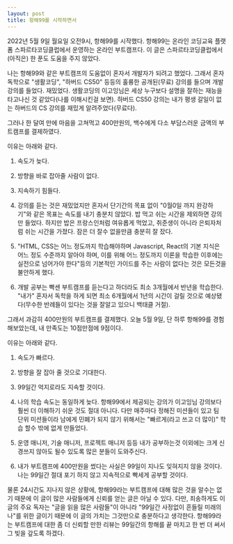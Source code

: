 ```yaml
---
layout: post
title: 항해99를 시작하면서
---
```


2022년 5월 9일 월요일 오전9시, 항해99를 시작했다. 
항해99는 온라인 코딩교육 플랫폼 스파르타코딩클럽에서 운영하는 온라인 부트캠프다.
이 글은 스파르타코딩클럽에서 (아직은) 한 푼도 도움을 주지 않았다.

나는 항해99와 같은 부트캠프의 도움없이 혼자서 개발자가 되려고 했었다.
그래서 혼자 독학으로 "생활코딩", "하버드 CS50" 등등의 훌륭한 공개된(무료) 강의를 들으며 개발 강의를 들었다.
재밌었다. 생활코딩의 이고잉님은 세상 누구보다 설명을 잘하는 재능을 타고나신 것 같았다(나를 이해시킨걸 보면).
하버드 CS50 강의는 내가 평생 갈일이 없는 하버드의 CS 강의를 재밌게 알려주었다(무료다). 

그러나 한 달여 만에 마음을 고쳐먹고 400만원의, 백수에게 다소 부담스러운 금액의 부트캠프를 결제하였다. 

이유는 아래와 같다.
1. 속도가 늦다.
2. 방향을 바로 잡아줄 사람이 없다. 
3. 지속하기 힘들다.

1. 강의를 듣는 것은 재밌었지만 혼자서 단기간의 목표 없이 "0월0일 까지 완강하기"와 같은 목표는 속도를 내기 충분치 않았다.
밥 먹고 쉬는 시간을 제외하면 강의만 들었다. 하지만 밥은 프랑스인처럼 여유롭게 먹었고, 취준생이 아니라 은퇴자처럼 쉬는 시간을 가졌다.
잠은 더 잘수 없을만큼 충분히 잘 잤다.  

2. "HTML, CSS는 어느 정도까지 학습해야하며 Javascript, React의 기본 지식은 어느 정도 수준까지 알아야 하며, 이를 위해 어느 정도까지 이론을 학습한 이후에는 실전으로 넘어가야 한다"등의 기본적인 가이드를 주는 사람이 없다는 것은 모든것을 불안하게 했다.

3. 개발 공부는 빡센 부트캠프를 듣는다고 하더라도 최소 3개월에서 반년을 학습한다. "내가" 혼자서 독학을 하게 되면 최소 6개월에서 1년의 시간이 걸릴 것으로 예상됐다(무수한 반례들이 있다는 것을 잘알고 있으니 백태클 거절).

그래서 과감히 400만원의 부트캠프를 결제했다. 
오늘 5월 9일, 단 하루 항해99를 경험해보았는데, 내 만족도는 10점만점에 9점이다.

이유는 아래와 같다. 
1. 속도가 빠르다. 
2. 방향을 잘 잡아 줄 것으로 기대한다. 
3. 99일간 억지로라도 지속할 것이다.

1. 나의 학습 속도는 동일하게 늦다. 항해99에서 제공되는 강의가 이고잉님 강의보다 훨씬 더 이해하기 쉬운 것도 절대 아니다.
다만 매주마다 정해진 미션들이 있고 팀 단위 미션들이라 남에게 민폐가 되지 않기 위해서는 "빠르게(라고 쓰고 더 많이)" 학습 할수 밖에 없게 만들었다.

2. 운영 매니저, 기술 매니저, 프로젝트 매니저 등등 내가 공부하는것 이외에는 크게 신경쓰지 않아도 될수 있도록 많은 분들이 도와주신다.

3. 내가 부트캠프에 400만원을 썼다는 사실은 99일이 지나도 잊혀지지 않을 것이다.
나는 99일간 절대 포기 하지 않고 지속적으로 빡세게 공부할 것이다.

물론 24시간도 지나지 않은 상황에, 항해99라는 부트캠프에 대해 많은 것을 알수는 없기 때문에 이 글이 많은 사람들에게 신뢰를 얻는 글은 아닐 수 있다. 
다만, 죄송하게도 이 글의 주요 독자는 "글을 읽을 많은 사람들"이 아니라 "99일간 사정없이 흔들릴 미래의 나"를 위한 글이기 때문에 이 글의 가치는 그것만으로 충분하다고 생각한다. 
항해99라는 부트캠프에 대한 좀 더 신뢰할 만한 리뷰는 99일간의 항해를 끝 마치고 한 번 더 써서 그 빚을 갚도록 하겠다. 
